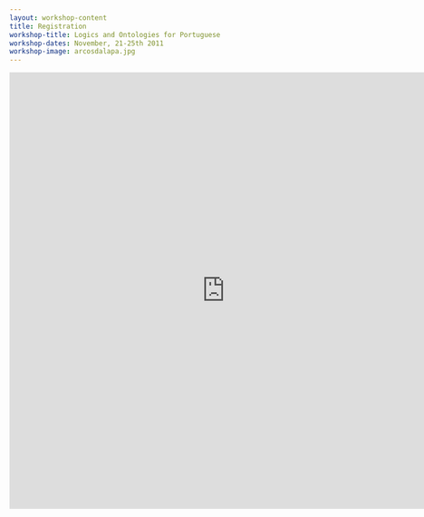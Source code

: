 ```yaml
---
layout: workshop-content
title: Registration
workshop-title: Logics and Ontologies for Portuguese
workshop-dates: November, 21-25th 2011
workshop-image: arcosdalapa.jpg
---
```


<iframe src="https://docs.google.com/spreadsheet/embeddedform?formkey=dGtVanhfNGRSUFA1dFdXU1ZQYUpXUmc6MQ"
 width="760" height="770" frameborder="0" marginheight="0" marginwidth="0">Loading...</iframe>


